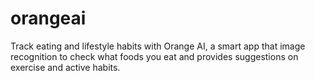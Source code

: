 # orangeai

Track eating and lifestyle habits with Orange AI, a smart app that image recognition to check what foods you eat and provides suggestions on exercise and active habits.
